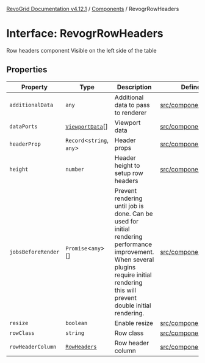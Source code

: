 [RevoGrid Documentation v4.12.1](README.md) / [Components](Namespace.Components.md) / RevogrRowHeaders

# Interface: RevogrRowHeaders

Row headers component
Visible on the left side of the table

## Properties

| Property | Type | Description | Defined in |
| ------ | ------ | ------ | ------ |
| `additionalData` | `any` | Additional data to pass to renderer | [src/components.d.ts:634](https://github.com/revolist/revogrid/blob/d509c0063a76a472726c991b21f1c163442771b4/src/components.d.ts#L634) |
| `dataPorts` | [`ViewportData`](TypeAlias.ViewportData.md)[] | Viewport data | [src/components.d.ts:638](https://github.com/revolist/revogrid/blob/d509c0063a76a472726c991b21f1c163442771b4/src/components.d.ts#L638) |
| `headerProp` | `Record`\<`string`, `any`\> | Header props | [src/components.d.ts:642](https://github.com/revolist/revogrid/blob/d509c0063a76a472726c991b21f1c163442771b4/src/components.d.ts#L642) |
| `height` | `number` | Header height to setup row headers | [src/components.d.ts:646](https://github.com/revolist/revogrid/blob/d509c0063a76a472726c991b21f1c163442771b4/src/components.d.ts#L646) |
| `jobsBeforeRender` | `Promise`\<`any`\>[] | Prevent rendering until job is done. Can be used for initial rendering performance improvement. When several plugins require initial rendering this will prevent double initial rendering. | [src/components.d.ts:650](https://github.com/revolist/revogrid/blob/d509c0063a76a472726c991b21f1c163442771b4/src/components.d.ts#L650) |
| `resize` | `boolean` | Enable resize | [src/components.d.ts:654](https://github.com/revolist/revogrid/blob/d509c0063a76a472726c991b21f1c163442771b4/src/components.d.ts#L654) |
| `rowClass` | `string` | Row class | [src/components.d.ts:658](https://github.com/revolist/revogrid/blob/d509c0063a76a472726c991b21f1c163442771b4/src/components.d.ts#L658) |
| `rowHeaderColumn` | [`RowHeaders`](Interface.RowHeaders.md) | Row header column | [src/components.d.ts:662](https://github.com/revolist/revogrid/blob/d509c0063a76a472726c991b21f1c163442771b4/src/components.d.ts#L662) |
